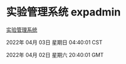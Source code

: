 # 实验管理系统 expadmin
[实验管理系统](http://59.174.25.134:56808/expadmin-782313d2-e1b1-4ea7-932e-3a55e6a1a4d0/)

2022年 04月 03日 星期日 04:40:01 CST

2022年 04月 02日 星期六 20:40:01 GMT
